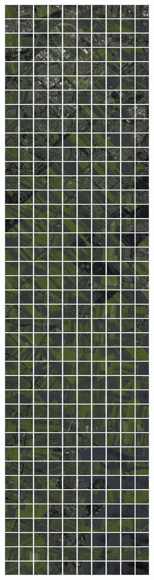 <html>
<div>
<img src="https://github.com/HakkaTjakka/NL_TILE_MAP/blob/main/18/620/-1056/r.6200.-10560.png" height="44" width="44">
<img src="https://github.com/HakkaTjakka/NL_TILE_MAP/blob/main/18/620/-1056/r.6201.-10560.png" height="44" width="44">
<img src="https://github.com/HakkaTjakka/NL_TILE_MAP/blob/main/18/620/-1056/r.6202.-10560.png" height="44" width="44">
<img src="https://github.com/HakkaTjakka/NL_TILE_MAP/blob/main/18/620/-1056/r.6203.-10560.png" height="44" width="44">
<img src="https://github.com/HakkaTjakka/NL_TILE_MAP/blob/main/18/620/-1056/r.6204.-10560.png" height="44" width="44">
<img src="https://github.com/HakkaTjakka/NL_TILE_MAP/blob/main/18/620/-1056/r.6205.-10560.png" height="44" width="44">
<img src="https://github.com/HakkaTjakka/NL_TILE_MAP/blob/main/18/620/-1056/r.6206.-10560.png" height="44" width="44">
<img src="https://github.com/HakkaTjakka/NL_TILE_MAP/blob/main/18/620/-1056/r.6207.-10560.png" height="44" width="44">
<img src="https://github.com/HakkaTjakka/NL_TILE_MAP/blob/main/18/620/-1056/r.6208.-10560.png" height="44" width="44">
<img src="https://github.com/HakkaTjakka/NL_TILE_MAP/blob/main/18/620/-1056/r.6209.-10560.png" height="44" width="44">
<img src="https://github.com/HakkaTjakka/NL_TILE_MAP/blob/main/18/621/-1056/r.6210.-10560.png" height="44" width="44">
<img src="https://github.com/HakkaTjakka/NL_TILE_MAP/blob/main/18/621/-1056/r.6211.-10560.png" height="44" width="44">
<img src="https://github.com/HakkaTjakka/NL_TILE_MAP/blob/main/18/621/-1056/r.6212.-10560.png" height="44" width="44">
<img src="https://github.com/HakkaTjakka/NL_TILE_MAP/blob/main/18/621/-1056/r.6213.-10560.png" height="44" width="44">
<img src="https://github.com/HakkaTjakka/NL_TILE_MAP/blob/main/18/621/-1056/r.6214.-10560.png" height="44" width="44">
<img src="https://github.com/HakkaTjakka/NL_TILE_MAP/blob/main/18/621/-1056/r.6215.-10560.png" height="44" width="44">
<img src="https://github.com/HakkaTjakka/NL_TILE_MAP/blob/main/18/621/-1056/r.6216.-10560.png" height="44" width="44">
<img src="https://github.com/HakkaTjakka/NL_TILE_MAP/blob/main/18/621/-1056/r.6217.-10560.png" height="44" width="44">
<img src="https://github.com/HakkaTjakka/NL_TILE_MAP/blob/main/18/621/-1056/r.6218.-10560.png" height="44" width="44">
<img src="https://github.com/HakkaTjakka/NL_TILE_MAP/blob/main/18/621/-1056/r.6219.-10560.png" height="44" width="44">
<br>
<img src="https://github.com/HakkaTjakka/NL_TILE_MAP/blob/main/18/620/-1056/r.6200.-10559.png" height="44" width="44">
<img src="https://github.com/HakkaTjakka/NL_TILE_MAP/blob/main/18/620/-1056/r.6201.-10559.png" height="44" width="44">
<img src="https://github.com/HakkaTjakka/NL_TILE_MAP/blob/main/18/620/-1056/r.6202.-10559.png" height="44" width="44">
<img src="https://github.com/HakkaTjakka/NL_TILE_MAP/blob/main/18/620/-1056/r.6203.-10559.png" height="44" width="44">
<img src="https://github.com/HakkaTjakka/NL_TILE_MAP/blob/main/18/620/-1056/r.6204.-10559.png" height="44" width="44">
<img src="https://github.com/HakkaTjakka/NL_TILE_MAP/blob/main/18/620/-1056/r.6205.-10559.png" height="44" width="44">
<img src="https://github.com/HakkaTjakka/NL_TILE_MAP/blob/main/18/620/-1056/r.6206.-10559.png" height="44" width="44">
<img src="https://github.com/HakkaTjakka/NL_TILE_MAP/blob/main/18/620/-1056/r.6207.-10559.png" height="44" width="44">
<img src="https://github.com/HakkaTjakka/NL_TILE_MAP/blob/main/18/620/-1056/r.6208.-10559.png" height="44" width="44">
<img src="https://github.com/HakkaTjakka/NL_TILE_MAP/blob/main/18/620/-1056/r.6209.-10559.png" height="44" width="44">
<img src="https://github.com/HakkaTjakka/NL_TILE_MAP/blob/main/18/621/-1056/r.6210.-10559.png" height="44" width="44">
<img src="https://github.com/HakkaTjakka/NL_TILE_MAP/blob/main/18/621/-1056/r.6211.-10559.png" height="44" width="44">
<img src="https://github.com/HakkaTjakka/NL_TILE_MAP/blob/main/18/621/-1056/r.6212.-10559.png" height="44" width="44">
<img src="https://github.com/HakkaTjakka/NL_TILE_MAP/blob/main/18/621/-1056/r.6213.-10559.png" height="44" width="44">
<img src="https://github.com/HakkaTjakka/NL_TILE_MAP/blob/main/18/621/-1056/r.6214.-10559.png" height="44" width="44">
<img src="https://github.com/HakkaTjakka/NL_TILE_MAP/blob/main/18/621/-1056/r.6215.-10559.png" height="44" width="44">
<img src="https://github.com/HakkaTjakka/NL_TILE_MAP/blob/main/18/621/-1056/r.6216.-10559.png" height="44" width="44">
<img src="https://github.com/HakkaTjakka/NL_TILE_MAP/blob/main/18/621/-1056/r.6217.-10559.png" height="44" width="44">
<img src="https://github.com/HakkaTjakka/NL_TILE_MAP/blob/main/18/621/-1056/r.6218.-10559.png" height="44" width="44">
<img src="https://github.com/HakkaTjakka/NL_TILE_MAP/blob/main/18/621/-1056/r.6219.-10559.png" height="44" width="44">
<br>
<img src="https://github.com/HakkaTjakka/NL_TILE_MAP/blob/main/18/620/-1056/r.6200.-10558.png" height="44" width="44">
<img src="https://github.com/HakkaTjakka/NL_TILE_MAP/blob/main/18/620/-1056/r.6201.-10558.png" height="44" width="44">
<img src="https://github.com/HakkaTjakka/NL_TILE_MAP/blob/main/18/620/-1056/r.6202.-10558.png" height="44" width="44">
<img src="https://github.com/HakkaTjakka/NL_TILE_MAP/blob/main/18/620/-1056/r.6203.-10558.png" height="44" width="44">
<img src="https://github.com/HakkaTjakka/NL_TILE_MAP/blob/main/18/620/-1056/r.6204.-10558.png" height="44" width="44">
<img src="https://github.com/HakkaTjakka/NL_TILE_MAP/blob/main/18/620/-1056/r.6205.-10558.png" height="44" width="44">
<img src="https://github.com/HakkaTjakka/NL_TILE_MAP/blob/main/18/620/-1056/r.6206.-10558.png" height="44" width="44">
<img src="https://github.com/HakkaTjakka/NL_TILE_MAP/blob/main/18/620/-1056/r.6207.-10558.png" height="44" width="44">
<img src="https://github.com/HakkaTjakka/NL_TILE_MAP/blob/main/18/620/-1056/r.6208.-10558.png" height="44" width="44">
<img src="https://github.com/HakkaTjakka/NL_TILE_MAP/blob/main/18/620/-1056/r.6209.-10558.png" height="44" width="44">
<img src="https://github.com/HakkaTjakka/NL_TILE_MAP/blob/main/18/621/-1056/r.6210.-10558.png" height="44" width="44">
<img src="https://github.com/HakkaTjakka/NL_TILE_MAP/blob/main/18/621/-1056/r.6211.-10558.png" height="44" width="44">
<img src="https://github.com/HakkaTjakka/NL_TILE_MAP/blob/main/18/621/-1056/r.6212.-10558.png" height="44" width="44">
<img src="https://github.com/HakkaTjakka/NL_TILE_MAP/blob/main/18/621/-1056/r.6213.-10558.png" height="44" width="44">
<img src="https://github.com/HakkaTjakka/NL_TILE_MAP/blob/main/18/621/-1056/r.6214.-10558.png" height="44" width="44">
<img src="https://github.com/HakkaTjakka/NL_TILE_MAP/blob/main/18/621/-1056/r.6215.-10558.png" height="44" width="44">
<img src="https://github.com/HakkaTjakka/NL_TILE_MAP/blob/main/18/621/-1056/r.6216.-10558.png" height="44" width="44">
<img src="https://github.com/HakkaTjakka/NL_TILE_MAP/blob/main/18/621/-1056/r.6217.-10558.png" height="44" width="44">
<img src="https://github.com/HakkaTjakka/NL_TILE_MAP/blob/main/18/621/-1056/r.6218.-10558.png" height="44" width="44">
<img src="https://github.com/HakkaTjakka/NL_TILE_MAP/blob/main/18/621/-1056/r.6219.-10558.png" height="44" width="44">
<br>
<img src="https://github.com/HakkaTjakka/NL_TILE_MAP/blob/main/18/620/-1056/r.6200.-10557.png" height="44" width="44">
<img src="https://github.com/HakkaTjakka/NL_TILE_MAP/blob/main/18/620/-1056/r.6201.-10557.png" height="44" width="44">
<img src="https://github.com/HakkaTjakka/NL_TILE_MAP/blob/main/18/620/-1056/r.6202.-10557.png" height="44" width="44">
<img src="https://github.com/HakkaTjakka/NL_TILE_MAP/blob/main/18/620/-1056/r.6203.-10557.png" height="44" width="44">
<img src="https://github.com/HakkaTjakka/NL_TILE_MAP/blob/main/18/620/-1056/r.6204.-10557.png" height="44" width="44">
<img src="https://github.com/HakkaTjakka/NL_TILE_MAP/blob/main/18/620/-1056/r.6205.-10557.png" height="44" width="44">
<img src="https://github.com/HakkaTjakka/NL_TILE_MAP/blob/main/18/620/-1056/r.6206.-10557.png" height="44" width="44">
<img src="https://github.com/HakkaTjakka/NL_TILE_MAP/blob/main/18/620/-1056/r.6207.-10557.png" height="44" width="44">
<img src="https://github.com/HakkaTjakka/NL_TILE_MAP/blob/main/18/620/-1056/r.6208.-10557.png" height="44" width="44">
<img src="https://github.com/HakkaTjakka/NL_TILE_MAP/blob/main/18/620/-1056/r.6209.-10557.png" height="44" width="44">
<img src="https://github.com/HakkaTjakka/NL_TILE_MAP/blob/main/18/621/-1056/r.6210.-10557.png" height="44" width="44">
<img src="https://github.com/HakkaTjakka/NL_TILE_MAP/blob/main/18/621/-1056/r.6211.-10557.png" height="44" width="44">
<img src="https://github.com/HakkaTjakka/NL_TILE_MAP/blob/main/18/621/-1056/r.6212.-10557.png" height="44" width="44">
<img src="https://github.com/HakkaTjakka/NL_TILE_MAP/blob/main/18/621/-1056/r.6213.-10557.png" height="44" width="44">
<img src="https://github.com/HakkaTjakka/NL_TILE_MAP/blob/main/18/621/-1056/r.6214.-10557.png" height="44" width="44">
<img src="https://github.com/HakkaTjakka/NL_TILE_MAP/blob/main/18/621/-1056/r.6215.-10557.png" height="44" width="44">
<img src="https://github.com/HakkaTjakka/NL_TILE_MAP/blob/main/18/621/-1056/r.6216.-10557.png" height="44" width="44">
<img src="https://github.com/HakkaTjakka/NL_TILE_MAP/blob/main/18/621/-1056/r.6217.-10557.png" height="44" width="44">
<img src="https://github.com/HakkaTjakka/NL_TILE_MAP/blob/main/18/621/-1056/r.6218.-10557.png" height="44" width="44">
<img src="https://github.com/HakkaTjakka/NL_TILE_MAP/blob/main/18/621/-1056/r.6219.-10557.png" height="44" width="44">
<br>
<img src="https://github.com/HakkaTjakka/NL_TILE_MAP/blob/main/18/620/-1056/r.6200.-10556.png" height="44" width="44">
<img src="https://github.com/HakkaTjakka/NL_TILE_MAP/blob/main/18/620/-1056/r.6201.-10556.png" height="44" width="44">
<img src="https://github.com/HakkaTjakka/NL_TILE_MAP/blob/main/18/620/-1056/r.6202.-10556.png" height="44" width="44">
<img src="https://github.com/HakkaTjakka/NL_TILE_MAP/blob/main/18/620/-1056/r.6203.-10556.png" height="44" width="44">
<img src="https://github.com/HakkaTjakka/NL_TILE_MAP/blob/main/18/620/-1056/r.6204.-10556.png" height="44" width="44">
<img src="https://github.com/HakkaTjakka/NL_TILE_MAP/blob/main/18/620/-1056/r.6205.-10556.png" height="44" width="44">
<img src="https://github.com/HakkaTjakka/NL_TILE_MAP/blob/main/18/620/-1056/r.6206.-10556.png" height="44" width="44">
<img src="https://github.com/HakkaTjakka/NL_TILE_MAP/blob/main/18/620/-1056/r.6207.-10556.png" height="44" width="44">
<img src="https://github.com/HakkaTjakka/NL_TILE_MAP/blob/main/18/620/-1056/r.6208.-10556.png" height="44" width="44">
<img src="https://github.com/HakkaTjakka/NL_TILE_MAP/blob/main/18/620/-1056/r.6209.-10556.png" height="44" width="44">
<img src="https://github.com/HakkaTjakka/NL_TILE_MAP/blob/main/18/621/-1056/r.6210.-10556.png" height="44" width="44">
<img src="https://github.com/HakkaTjakka/NL_TILE_MAP/blob/main/18/621/-1056/r.6211.-10556.png" height="44" width="44">
<img src="https://github.com/HakkaTjakka/NL_TILE_MAP/blob/main/18/621/-1056/r.6212.-10556.png" height="44" width="44">
<img src="https://github.com/HakkaTjakka/NL_TILE_MAP/blob/main/18/621/-1056/r.6213.-10556.png" height="44" width="44">
<img src="https://github.com/HakkaTjakka/NL_TILE_MAP/blob/main/18/621/-1056/r.6214.-10556.png" height="44" width="44">
<img src="https://github.com/HakkaTjakka/NL_TILE_MAP/blob/main/18/621/-1056/r.6215.-10556.png" height="44" width="44">
<img src="https://github.com/HakkaTjakka/NL_TILE_MAP/blob/main/18/621/-1056/r.6216.-10556.png" height="44" width="44">
<img src="https://github.com/HakkaTjakka/NL_TILE_MAP/blob/main/18/621/-1056/r.6217.-10556.png" height="44" width="44">
<img src="https://github.com/HakkaTjakka/NL_TILE_MAP/blob/main/18/621/-1056/r.6218.-10556.png" height="44" width="44">
<img src="https://github.com/HakkaTjakka/NL_TILE_MAP/blob/main/18/621/-1056/r.6219.-10556.png" height="44" width="44">
<br>
<img src="https://github.com/HakkaTjakka/NL_TILE_MAP/blob/main/18/620/-1056/r.6200.-10555.png" height="44" width="44">
<img src="https://github.com/HakkaTjakka/NL_TILE_MAP/blob/main/18/620/-1056/r.6201.-10555.png" height="44" width="44">
<img src="https://github.com/HakkaTjakka/NL_TILE_MAP/blob/main/18/620/-1056/r.6202.-10555.png" height="44" width="44">
<img src="https://github.com/HakkaTjakka/NL_TILE_MAP/blob/main/18/620/-1056/r.6203.-10555.png" height="44" width="44">
<img src="https://github.com/HakkaTjakka/NL_TILE_MAP/blob/main/18/620/-1056/r.6204.-10555.png" height="44" width="44">
<img src="https://github.com/HakkaTjakka/NL_TILE_MAP/blob/main/18/620/-1056/r.6205.-10555.png" height="44" width="44">
<img src="https://github.com/HakkaTjakka/NL_TILE_MAP/blob/main/18/620/-1056/r.6206.-10555.png" height="44" width="44">
<img src="https://github.com/HakkaTjakka/NL_TILE_MAP/blob/main/18/620/-1056/r.6207.-10555.png" height="44" width="44">
<img src="https://github.com/HakkaTjakka/NL_TILE_MAP/blob/main/18/620/-1056/r.6208.-10555.png" height="44" width="44">
<img src="https://github.com/HakkaTjakka/NL_TILE_MAP/blob/main/18/620/-1056/r.6209.-10555.png" height="44" width="44">
<img src="https://github.com/HakkaTjakka/NL_TILE_MAP/blob/main/18/621/-1056/r.6210.-10555.png" height="44" width="44">
<img src="https://github.com/HakkaTjakka/NL_TILE_MAP/blob/main/18/621/-1056/r.6211.-10555.png" height="44" width="44">
<img src="https://github.com/HakkaTjakka/NL_TILE_MAP/blob/main/18/621/-1056/r.6212.-10555.png" height="44" width="44">
<img src="https://github.com/HakkaTjakka/NL_TILE_MAP/blob/main/18/621/-1056/r.6213.-10555.png" height="44" width="44">
<img src="https://github.com/HakkaTjakka/NL_TILE_MAP/blob/main/18/621/-1056/r.6214.-10555.png" height="44" width="44">
<img src="https://github.com/HakkaTjakka/NL_TILE_MAP/blob/main/18/621/-1056/r.6215.-10555.png" height="44" width="44">
<img src="https://github.com/HakkaTjakka/NL_TILE_MAP/blob/main/18/621/-1056/r.6216.-10555.png" height="44" width="44">
<img src="https://github.com/HakkaTjakka/NL_TILE_MAP/blob/main/18/621/-1056/r.6217.-10555.png" height="44" width="44">
<img src="https://github.com/HakkaTjakka/NL_TILE_MAP/blob/main/18/621/-1056/r.6218.-10555.png" height="44" width="44">
<img src="https://github.com/HakkaTjakka/NL_TILE_MAP/blob/main/18/621/-1056/r.6219.-10555.png" height="44" width="44">
<br>
<img src="https://github.com/HakkaTjakka/NL_TILE_MAP/blob/main/18/620/-1056/r.6200.-10554.png" height="44" width="44">
<img src="https://github.com/HakkaTjakka/NL_TILE_MAP/blob/main/18/620/-1056/r.6201.-10554.png" height="44" width="44">
<img src="https://github.com/HakkaTjakka/NL_TILE_MAP/blob/main/18/620/-1056/r.6202.-10554.png" height="44" width="44">
<img src="https://github.com/HakkaTjakka/NL_TILE_MAP/blob/main/18/620/-1056/r.6203.-10554.png" height="44" width="44">
<img src="https://github.com/HakkaTjakka/NL_TILE_MAP/blob/main/18/620/-1056/r.6204.-10554.png" height="44" width="44">
<img src="https://github.com/HakkaTjakka/NL_TILE_MAP/blob/main/18/620/-1056/r.6205.-10554.png" height="44" width="44">
<img src="https://github.com/HakkaTjakka/NL_TILE_MAP/blob/main/18/620/-1056/r.6206.-10554.png" height="44" width="44">
<img src="https://github.com/HakkaTjakka/NL_TILE_MAP/blob/main/18/620/-1056/r.6207.-10554.png" height="44" width="44">
<img src="https://github.com/HakkaTjakka/NL_TILE_MAP/blob/main/18/620/-1056/r.6208.-10554.png" height="44" width="44">
<img src="https://github.com/HakkaTjakka/NL_TILE_MAP/blob/main/18/620/-1056/r.6209.-10554.png" height="44" width="44">
<img src="https://github.com/HakkaTjakka/NL_TILE_MAP/blob/main/18/621/-1056/r.6210.-10554.png" height="44" width="44">
<img src="https://github.com/HakkaTjakka/NL_TILE_MAP/blob/main/18/621/-1056/r.6211.-10554.png" height="44" width="44">
<img src="https://github.com/HakkaTjakka/NL_TILE_MAP/blob/main/18/621/-1056/r.6212.-10554.png" height="44" width="44">
<img src="https://github.com/HakkaTjakka/NL_TILE_MAP/blob/main/18/621/-1056/r.6213.-10554.png" height="44" width="44">
<img src="https://github.com/HakkaTjakka/NL_TILE_MAP/blob/main/18/621/-1056/r.6214.-10554.png" height="44" width="44">
<img src="https://github.com/HakkaTjakka/NL_TILE_MAP/blob/main/18/621/-1056/r.6215.-10554.png" height="44" width="44">
<img src="https://github.com/HakkaTjakka/NL_TILE_MAP/blob/main/18/621/-1056/r.6216.-10554.png" height="44" width="44">
<img src="https://github.com/HakkaTjakka/NL_TILE_MAP/blob/main/18/621/-1056/r.6217.-10554.png" height="44" width="44">
<img src="https://github.com/HakkaTjakka/NL_TILE_MAP/blob/main/18/621/-1056/r.6218.-10554.png" height="44" width="44">
<img src="https://github.com/HakkaTjakka/NL_TILE_MAP/blob/main/18/621/-1056/r.6219.-10554.png" height="44" width="44">
<br>
<img src="https://github.com/HakkaTjakka/NL_TILE_MAP/blob/main/18/620/-1056/r.6200.-10553.png" height="44" width="44">
<img src="https://github.com/HakkaTjakka/NL_TILE_MAP/blob/main/18/620/-1056/r.6201.-10553.png" height="44" width="44">
<img src="https://github.com/HakkaTjakka/NL_TILE_MAP/blob/main/18/620/-1056/r.6202.-10553.png" height="44" width="44">
<img src="https://github.com/HakkaTjakka/NL_TILE_MAP/blob/main/18/620/-1056/r.6203.-10553.png" height="44" width="44">
<img src="https://github.com/HakkaTjakka/NL_TILE_MAP/blob/main/18/620/-1056/r.6204.-10553.png" height="44" width="44">
<img src="https://github.com/HakkaTjakka/NL_TILE_MAP/blob/main/18/620/-1056/r.6205.-10553.png" height="44" width="44">
<img src="https://github.com/HakkaTjakka/NL_TILE_MAP/blob/main/18/620/-1056/r.6206.-10553.png" height="44" width="44">
<img src="https://github.com/HakkaTjakka/NL_TILE_MAP/blob/main/18/620/-1056/r.6207.-10553.png" height="44" width="44">
<img src="https://github.com/HakkaTjakka/NL_TILE_MAP/blob/main/18/620/-1056/r.6208.-10553.png" height="44" width="44">
<img src="https://github.com/HakkaTjakka/NL_TILE_MAP/blob/main/18/620/-1056/r.6209.-10553.png" height="44" width="44">
<img src="https://github.com/HakkaTjakka/NL_TILE_MAP/blob/main/18/621/-1056/r.6210.-10553.png" height="44" width="44">
<img src="https://github.com/HakkaTjakka/NL_TILE_MAP/blob/main/18/621/-1056/r.6211.-10553.png" height="44" width="44">
<img src="https://github.com/HakkaTjakka/NL_TILE_MAP/blob/main/18/621/-1056/r.6212.-10553.png" height="44" width="44">
<img src="https://github.com/HakkaTjakka/NL_TILE_MAP/blob/main/18/621/-1056/r.6213.-10553.png" height="44" width="44">
<img src="https://github.com/HakkaTjakka/NL_TILE_MAP/blob/main/18/621/-1056/r.6214.-10553.png" height="44" width="44">
<img src="https://github.com/HakkaTjakka/NL_TILE_MAP/blob/main/18/621/-1056/r.6215.-10553.png" height="44" width="44">
<img src="https://github.com/HakkaTjakka/NL_TILE_MAP/blob/main/18/621/-1056/r.6216.-10553.png" height="44" width="44">
<img src="https://github.com/HakkaTjakka/NL_TILE_MAP/blob/main/18/621/-1056/r.6217.-10553.png" height="44" width="44">
<img src="https://github.com/HakkaTjakka/NL_TILE_MAP/blob/main/18/621/-1056/r.6218.-10553.png" height="44" width="44">
<img src="https://github.com/HakkaTjakka/NL_TILE_MAP/blob/main/18/621/-1056/r.6219.-10553.png" height="44" width="44">
<br>
<img src="https://github.com/HakkaTjakka/NL_TILE_MAP/blob/main/18/620/-1056/r.6200.-10552.png" height="44" width="44">
<img src="https://github.com/HakkaTjakka/NL_TILE_MAP/blob/main/18/620/-1056/r.6201.-10552.png" height="44" width="44">
<img src="https://github.com/HakkaTjakka/NL_TILE_MAP/blob/main/18/620/-1056/r.6202.-10552.png" height="44" width="44">
<img src="https://github.com/HakkaTjakka/NL_TILE_MAP/blob/main/18/620/-1056/r.6203.-10552.png" height="44" width="44">
<img src="https://github.com/HakkaTjakka/NL_TILE_MAP/blob/main/18/620/-1056/r.6204.-10552.png" height="44" width="44">
<img src="https://github.com/HakkaTjakka/NL_TILE_MAP/blob/main/18/620/-1056/r.6205.-10552.png" height="44" width="44">
<img src="https://github.com/HakkaTjakka/NL_TILE_MAP/blob/main/18/620/-1056/r.6206.-10552.png" height="44" width="44">
<img src="https://github.com/HakkaTjakka/NL_TILE_MAP/blob/main/18/620/-1056/r.6207.-10552.png" height="44" width="44">
<img src="https://github.com/HakkaTjakka/NL_TILE_MAP/blob/main/18/620/-1056/r.6208.-10552.png" height="44" width="44">
<img src="https://github.com/HakkaTjakka/NL_TILE_MAP/blob/main/18/620/-1056/r.6209.-10552.png" height="44" width="44">
<img src="https://github.com/HakkaTjakka/NL_TILE_MAP/blob/main/18/621/-1056/r.6210.-10552.png" height="44" width="44">
<img src="https://github.com/HakkaTjakka/NL_TILE_MAP/blob/main/18/621/-1056/r.6211.-10552.png" height="44" width="44">
<img src="https://github.com/HakkaTjakka/NL_TILE_MAP/blob/main/18/621/-1056/r.6212.-10552.png" height="44" width="44">
<img src="https://github.com/HakkaTjakka/NL_TILE_MAP/blob/main/18/621/-1056/r.6213.-10552.png" height="44" width="44">
<img src="https://github.com/HakkaTjakka/NL_TILE_MAP/blob/main/18/621/-1056/r.6214.-10552.png" height="44" width="44">
<img src="https://github.com/HakkaTjakka/NL_TILE_MAP/blob/main/18/621/-1056/r.6215.-10552.png" height="44" width="44">
<img src="https://github.com/HakkaTjakka/NL_TILE_MAP/blob/main/18/621/-1056/r.6216.-10552.png" height="44" width="44">
<img src="https://github.com/HakkaTjakka/NL_TILE_MAP/blob/main/18/621/-1056/r.6217.-10552.png" height="44" width="44">
<img src="https://github.com/HakkaTjakka/NL_TILE_MAP/blob/main/18/621/-1056/r.6218.-10552.png" height="44" width="44">
<img src="https://github.com/HakkaTjakka/NL_TILE_MAP/blob/main/18/621/-1056/r.6219.-10552.png" height="44" width="44">
<br>
<img src="https://github.com/HakkaTjakka/NL_TILE_MAP/blob/main/18/620/-1056/r.6200.-10551.png" height="44" width="44">
<img src="https://github.com/HakkaTjakka/NL_TILE_MAP/blob/main/18/620/-1056/r.6201.-10551.png" height="44" width="44">
<img src="https://github.com/HakkaTjakka/NL_TILE_MAP/blob/main/18/620/-1056/r.6202.-10551.png" height="44" width="44">
<img src="https://github.com/HakkaTjakka/NL_TILE_MAP/blob/main/18/620/-1056/r.6203.-10551.png" height="44" width="44">
<img src="https://github.com/HakkaTjakka/NL_TILE_MAP/blob/main/18/620/-1056/r.6204.-10551.png" height="44" width="44">
<img src="https://github.com/HakkaTjakka/NL_TILE_MAP/blob/main/18/620/-1056/r.6205.-10551.png" height="44" width="44">
<img src="https://github.com/HakkaTjakka/NL_TILE_MAP/blob/main/18/620/-1056/r.6206.-10551.png" height="44" width="44">
<img src="https://github.com/HakkaTjakka/NL_TILE_MAP/blob/main/18/620/-1056/r.6207.-10551.png" height="44" width="44">
<img src="https://github.com/HakkaTjakka/NL_TILE_MAP/blob/main/18/620/-1056/r.6208.-10551.png" height="44" width="44">
<img src="https://github.com/HakkaTjakka/NL_TILE_MAP/blob/main/18/620/-1056/r.6209.-10551.png" height="44" width="44">
<img src="https://github.com/HakkaTjakka/NL_TILE_MAP/blob/main/18/621/-1056/r.6210.-10551.png" height="44" width="44">
<img src="https://github.com/HakkaTjakka/NL_TILE_MAP/blob/main/18/621/-1056/r.6211.-10551.png" height="44" width="44">
<img src="https://github.com/HakkaTjakka/NL_TILE_MAP/blob/main/18/621/-1056/r.6212.-10551.png" height="44" width="44">
<img src="https://github.com/HakkaTjakka/NL_TILE_MAP/blob/main/18/621/-1056/r.6213.-10551.png" height="44" width="44">
<img src="https://github.com/HakkaTjakka/NL_TILE_MAP/blob/main/18/621/-1056/r.6214.-10551.png" height="44" width="44">
<img src="https://github.com/HakkaTjakka/NL_TILE_MAP/blob/main/18/621/-1056/r.6215.-10551.png" height="44" width="44">
<img src="https://github.com/HakkaTjakka/NL_TILE_MAP/blob/main/18/621/-1056/r.6216.-10551.png" height="44" width="44">
<img src="https://github.com/HakkaTjakka/NL_TILE_MAP/blob/main/18/621/-1056/r.6217.-10551.png" height="44" width="44">
<img src="https://github.com/HakkaTjakka/NL_TILE_MAP/blob/main/18/621/-1056/r.6218.-10551.png" height="44" width="44">
<img src="https://github.com/HakkaTjakka/NL_TILE_MAP/blob/main/18/621/-1056/r.6219.-10551.png" height="44" width="44">
<br>
<img src="https://github.com/HakkaTjakka/NL_TILE_MAP/blob/main/18/620/-1055/r.6200.-10550.png" height="44" width="44">
<img src="https://github.com/HakkaTjakka/NL_TILE_MAP/blob/main/18/620/-1055/r.6201.-10550.png" height="44" width="44">
<img src="https://github.com/HakkaTjakka/NL_TILE_MAP/blob/main/18/620/-1055/r.6202.-10550.png" height="44" width="44">
<img src="https://github.com/HakkaTjakka/NL_TILE_MAP/blob/main/18/620/-1055/r.6203.-10550.png" height="44" width="44">
<img src="https://github.com/HakkaTjakka/NL_TILE_MAP/blob/main/18/620/-1055/r.6204.-10550.png" height="44" width="44">
<img src="https://github.com/HakkaTjakka/NL_TILE_MAP/blob/main/18/620/-1055/r.6205.-10550.png" height="44" width="44">
<img src="https://github.com/HakkaTjakka/NL_TILE_MAP/blob/main/18/620/-1055/r.6206.-10550.png" height="44" width="44">
<img src="https://github.com/HakkaTjakka/NL_TILE_MAP/blob/main/18/620/-1055/r.6207.-10550.png" height="44" width="44">
<img src="https://github.com/HakkaTjakka/NL_TILE_MAP/blob/main/18/620/-1055/r.6208.-10550.png" height="44" width="44">
<img src="https://github.com/HakkaTjakka/NL_TILE_MAP/blob/main/18/620/-1055/r.6209.-10550.png" height="44" width="44">
<img src="https://github.com/HakkaTjakka/NL_TILE_MAP/blob/main/18/621/-1055/r.6210.-10550.png" height="44" width="44">
<img src="https://github.com/HakkaTjakka/NL_TILE_MAP/blob/main/18/621/-1055/r.6211.-10550.png" height="44" width="44">
<img src="https://github.com/HakkaTjakka/NL_TILE_MAP/blob/main/18/621/-1055/r.6212.-10550.png" height="44" width="44">
<img src="https://github.com/HakkaTjakka/NL_TILE_MAP/blob/main/18/621/-1055/r.6213.-10550.png" height="44" width="44">
<img src="https://github.com/HakkaTjakka/NL_TILE_MAP/blob/main/18/621/-1055/r.6214.-10550.png" height="44" width="44">
<img src="https://github.com/HakkaTjakka/NL_TILE_MAP/blob/main/18/621/-1055/r.6215.-10550.png" height="44" width="44">
<img src="https://github.com/HakkaTjakka/NL_TILE_MAP/blob/main/18/621/-1055/r.6216.-10550.png" height="44" width="44">
<img src="https://github.com/HakkaTjakka/NL_TILE_MAP/blob/main/18/621/-1055/r.6217.-10550.png" height="44" width="44">
<img src="https://github.com/HakkaTjakka/NL_TILE_MAP/blob/main/18/621/-1055/r.6218.-10550.png" height="44" width="44">
<img src="https://github.com/HakkaTjakka/NL_TILE_MAP/blob/main/18/621/-1055/r.6219.-10550.png" height="44" width="44">
<br>
<img src="https://github.com/HakkaTjakka/NL_TILE_MAP/blob/main/18/620/-1055/r.6200.-10549.png" height="44" width="44">
<img src="https://github.com/HakkaTjakka/NL_TILE_MAP/blob/main/18/620/-1055/r.6201.-10549.png" height="44" width="44">
<img src="https://github.com/HakkaTjakka/NL_TILE_MAP/blob/main/18/620/-1055/r.6202.-10549.png" height="44" width="44">
<img src="https://github.com/HakkaTjakka/NL_TILE_MAP/blob/main/18/620/-1055/r.6203.-10549.png" height="44" width="44">
<img src="https://github.com/HakkaTjakka/NL_TILE_MAP/blob/main/18/620/-1055/r.6204.-10549.png" height="44" width="44">
<img src="https://github.com/HakkaTjakka/NL_TILE_MAP/blob/main/18/620/-1055/r.6205.-10549.png" height="44" width="44">
<img src="https://github.com/HakkaTjakka/NL_TILE_MAP/blob/main/18/620/-1055/r.6206.-10549.png" height="44" width="44">
<img src="https://github.com/HakkaTjakka/NL_TILE_MAP/blob/main/18/620/-1055/r.6207.-10549.png" height="44" width="44">
<img src="https://github.com/HakkaTjakka/NL_TILE_MAP/blob/main/18/620/-1055/r.6208.-10549.png" height="44" width="44">
<img src="https://github.com/HakkaTjakka/NL_TILE_MAP/blob/main/18/620/-1055/r.6209.-10549.png" height="44" width="44">
<img src="https://github.com/HakkaTjakka/NL_TILE_MAP/blob/main/18/621/-1055/r.6210.-10549.png" height="44" width="44">
<img src="https://github.com/HakkaTjakka/NL_TILE_MAP/blob/main/18/621/-1055/r.6211.-10549.png" height="44" width="44">
<img src="https://github.com/HakkaTjakka/NL_TILE_MAP/blob/main/18/621/-1055/r.6212.-10549.png" height="44" width="44">
<img src="https://github.com/HakkaTjakka/NL_TILE_MAP/blob/main/18/621/-1055/r.6213.-10549.png" height="44" width="44">
<img src="https://github.com/HakkaTjakka/NL_TILE_MAP/blob/main/18/621/-1055/r.6214.-10549.png" height="44" width="44">
<img src="https://github.com/HakkaTjakka/NL_TILE_MAP/blob/main/18/621/-1055/r.6215.-10549.png" height="44" width="44">
<img src="https://github.com/HakkaTjakka/NL_TILE_MAP/blob/main/18/621/-1055/r.6216.-10549.png" height="44" width="44">
<img src="https://github.com/HakkaTjakka/NL_TILE_MAP/blob/main/18/621/-1055/r.6217.-10549.png" height="44" width="44">
<img src="https://github.com/HakkaTjakka/NL_TILE_MAP/blob/main/18/621/-1055/r.6218.-10549.png" height="44" width="44">
<img src="https://github.com/HakkaTjakka/NL_TILE_MAP/blob/main/18/621/-1055/r.6219.-10549.png" height="44" width="44">
<br>
<img src="https://github.com/HakkaTjakka/NL_TILE_MAP/blob/main/18/620/-1055/r.6200.-10548.png" height="44" width="44">
<img src="https://github.com/HakkaTjakka/NL_TILE_MAP/blob/main/18/620/-1055/r.6201.-10548.png" height="44" width="44">
<img src="https://github.com/HakkaTjakka/NL_TILE_MAP/blob/main/18/620/-1055/r.6202.-10548.png" height="44" width="44">
<img src="https://github.com/HakkaTjakka/NL_TILE_MAP/blob/main/18/620/-1055/r.6203.-10548.png" height="44" width="44">
<img src="https://github.com/HakkaTjakka/NL_TILE_MAP/blob/main/18/620/-1055/r.6204.-10548.png" height="44" width="44">
<img src="https://github.com/HakkaTjakka/NL_TILE_MAP/blob/main/18/620/-1055/r.6205.-10548.png" height="44" width="44">
<img src="https://github.com/HakkaTjakka/NL_TILE_MAP/blob/main/18/620/-1055/r.6206.-10548.png" height="44" width="44">
<img src="https://github.com/HakkaTjakka/NL_TILE_MAP/blob/main/18/620/-1055/r.6207.-10548.png" height="44" width="44">
<img src="https://github.com/HakkaTjakka/NL_TILE_MAP/blob/main/18/620/-1055/r.6208.-10548.png" height="44" width="44">
<img src="https://github.com/HakkaTjakka/NL_TILE_MAP/blob/main/18/620/-1055/r.6209.-10548.png" height="44" width="44">
<img src="https://github.com/HakkaTjakka/NL_TILE_MAP/blob/main/18/621/-1055/r.6210.-10548.png" height="44" width="44">
<img src="https://github.com/HakkaTjakka/NL_TILE_MAP/blob/main/18/621/-1055/r.6211.-10548.png" height="44" width="44">
<img src="https://github.com/HakkaTjakka/NL_TILE_MAP/blob/main/18/621/-1055/r.6212.-10548.png" height="44" width="44">
<img src="https://github.com/HakkaTjakka/NL_TILE_MAP/blob/main/18/621/-1055/r.6213.-10548.png" height="44" width="44">
<img src="https://github.com/HakkaTjakka/NL_TILE_MAP/blob/main/18/621/-1055/r.6214.-10548.png" height="44" width="44">
<img src="https://github.com/HakkaTjakka/NL_TILE_MAP/blob/main/18/621/-1055/r.6215.-10548.png" height="44" width="44">
<img src="https://github.com/HakkaTjakka/NL_TILE_MAP/blob/main/18/621/-1055/r.6216.-10548.png" height="44" width="44">
<img src="https://github.com/HakkaTjakka/NL_TILE_MAP/blob/main/18/621/-1055/r.6217.-10548.png" height="44" width="44">
<img src="https://github.com/HakkaTjakka/NL_TILE_MAP/blob/main/18/621/-1055/r.6218.-10548.png" height="44" width="44">
<img src="https://github.com/HakkaTjakka/NL_TILE_MAP/blob/main/18/621/-1055/r.6219.-10548.png" height="44" width="44">
<br>
<img src="https://github.com/HakkaTjakka/NL_TILE_MAP/blob/main/18/620/-1055/r.6200.-10547.png" height="44" width="44">
<img src="https://github.com/HakkaTjakka/NL_TILE_MAP/blob/main/18/620/-1055/r.6201.-10547.png" height="44" width="44">
<img src="https://github.com/HakkaTjakka/NL_TILE_MAP/blob/main/18/620/-1055/r.6202.-10547.png" height="44" width="44">
<img src="https://github.com/HakkaTjakka/NL_TILE_MAP/blob/main/18/620/-1055/r.6203.-10547.png" height="44" width="44">
<img src="https://github.com/HakkaTjakka/NL_TILE_MAP/blob/main/18/620/-1055/r.6204.-10547.png" height="44" width="44">
<img src="https://github.com/HakkaTjakka/NL_TILE_MAP/blob/main/18/620/-1055/r.6205.-10547.png" height="44" width="44">
<img src="https://github.com/HakkaTjakka/NL_TILE_MAP/blob/main/18/620/-1055/r.6206.-10547.png" height="44" width="44">
<img src="https://github.com/HakkaTjakka/NL_TILE_MAP/blob/main/18/620/-1055/r.6207.-10547.png" height="44" width="44">
<img src="https://github.com/HakkaTjakka/NL_TILE_MAP/blob/main/18/620/-1055/r.6208.-10547.png" height="44" width="44">
<img src="https://github.com/HakkaTjakka/NL_TILE_MAP/blob/main/18/620/-1055/r.6209.-10547.png" height="44" width="44">
<img src="https://github.com/HakkaTjakka/NL_TILE_MAP/blob/main/18/621/-1055/r.6210.-10547.png" height="44" width="44">
<img src="https://github.com/HakkaTjakka/NL_TILE_MAP/blob/main/18/621/-1055/r.6211.-10547.png" height="44" width="44">
<img src="https://github.com/HakkaTjakka/NL_TILE_MAP/blob/main/18/621/-1055/r.6212.-10547.png" height="44" width="44">
<img src="https://github.com/HakkaTjakka/NL_TILE_MAP/blob/main/18/621/-1055/r.6213.-10547.png" height="44" width="44">
<img src="https://github.com/HakkaTjakka/NL_TILE_MAP/blob/main/18/621/-1055/r.6214.-10547.png" height="44" width="44">
<img src="https://github.com/HakkaTjakka/NL_TILE_MAP/blob/main/18/621/-1055/r.6215.-10547.png" height="44" width="44">
<img src="https://github.com/HakkaTjakka/NL_TILE_MAP/blob/main/18/621/-1055/r.6216.-10547.png" height="44" width="44">
<img src="https://github.com/HakkaTjakka/NL_TILE_MAP/blob/main/18/621/-1055/r.6217.-10547.png" height="44" width="44">
<img src="https://github.com/HakkaTjakka/NL_TILE_MAP/blob/main/18/621/-1055/r.6218.-10547.png" height="44" width="44">
<img src="https://github.com/HakkaTjakka/NL_TILE_MAP/blob/main/18/621/-1055/r.6219.-10547.png" height="44" width="44">
<br>
<img src="https://github.com/HakkaTjakka/NL_TILE_MAP/blob/main/18/620/-1055/r.6200.-10546.png" height="44" width="44">
<img src="https://github.com/HakkaTjakka/NL_TILE_MAP/blob/main/18/620/-1055/r.6201.-10546.png" height="44" width="44">
<img src="https://github.com/HakkaTjakka/NL_TILE_MAP/blob/main/18/620/-1055/r.6202.-10546.png" height="44" width="44">
<img src="https://github.com/HakkaTjakka/NL_TILE_MAP/blob/main/18/620/-1055/r.6203.-10546.png" height="44" width="44">
<img src="https://github.com/HakkaTjakka/NL_TILE_MAP/blob/main/18/620/-1055/r.6204.-10546.png" height="44" width="44">
<img src="https://github.com/HakkaTjakka/NL_TILE_MAP/blob/main/18/620/-1055/r.6205.-10546.png" height="44" width="44">
<img src="https://github.com/HakkaTjakka/NL_TILE_MAP/blob/main/18/620/-1055/r.6206.-10546.png" height="44" width="44">
<img src="https://github.com/HakkaTjakka/NL_TILE_MAP/blob/main/18/620/-1055/r.6207.-10546.png" height="44" width="44">
<img src="https://github.com/HakkaTjakka/NL_TILE_MAP/blob/main/18/620/-1055/r.6208.-10546.png" height="44" width="44">
<img src="https://github.com/HakkaTjakka/NL_TILE_MAP/blob/main/18/620/-1055/r.6209.-10546.png" height="44" width="44">
<img src="https://github.com/HakkaTjakka/NL_TILE_MAP/blob/main/18/621/-1055/r.6210.-10546.png" height="44" width="44">
<img src="https://github.com/HakkaTjakka/NL_TILE_MAP/blob/main/18/621/-1055/r.6211.-10546.png" height="44" width="44">
<img src="https://github.com/HakkaTjakka/NL_TILE_MAP/blob/main/18/621/-1055/r.6212.-10546.png" height="44" width="44">
<img src="https://github.com/HakkaTjakka/NL_TILE_MAP/blob/main/18/621/-1055/r.6213.-10546.png" height="44" width="44">
<img src="https://github.com/HakkaTjakka/NL_TILE_MAP/blob/main/18/621/-1055/r.6214.-10546.png" height="44" width="44">
<img src="https://github.com/HakkaTjakka/NL_TILE_MAP/blob/main/18/621/-1055/r.6215.-10546.png" height="44" width="44">
<img src="https://github.com/HakkaTjakka/NL_TILE_MAP/blob/main/18/621/-1055/r.6216.-10546.png" height="44" width="44">
<img src="https://github.com/HakkaTjakka/NL_TILE_MAP/blob/main/18/621/-1055/r.6217.-10546.png" height="44" width="44">
<img src="https://github.com/HakkaTjakka/NL_TILE_MAP/blob/main/18/621/-1055/r.6218.-10546.png" height="44" width="44">
<img src="https://github.com/HakkaTjakka/NL_TILE_MAP/blob/main/18/621/-1055/r.6219.-10546.png" height="44" width="44">
<br>
<img src="https://github.com/HakkaTjakka/NL_TILE_MAP/blob/main/18/620/-1055/r.6200.-10545.png" height="44" width="44">
<img src="https://github.com/HakkaTjakka/NL_TILE_MAP/blob/main/18/620/-1055/r.6201.-10545.png" height="44" width="44">
<img src="https://github.com/HakkaTjakka/NL_TILE_MAP/blob/main/18/620/-1055/r.6202.-10545.png" height="44" width="44">
<img src="https://github.com/HakkaTjakka/NL_TILE_MAP/blob/main/18/620/-1055/r.6203.-10545.png" height="44" width="44">
<img src="https://github.com/HakkaTjakka/NL_TILE_MAP/blob/main/18/620/-1055/r.6204.-10545.png" height="44" width="44">
<img src="https://github.com/HakkaTjakka/NL_TILE_MAP/blob/main/18/620/-1055/r.6205.-10545.png" height="44" width="44">
<img src="https://github.com/HakkaTjakka/NL_TILE_MAP/blob/main/18/620/-1055/r.6206.-10545.png" height="44" width="44">
<img src="https://github.com/HakkaTjakka/NL_TILE_MAP/blob/main/18/620/-1055/r.6207.-10545.png" height="44" width="44">
<img src="https://github.com/HakkaTjakka/NL_TILE_MAP/blob/main/18/620/-1055/r.6208.-10545.png" height="44" width="44">
<img src="https://github.com/HakkaTjakka/NL_TILE_MAP/blob/main/18/620/-1055/r.6209.-10545.png" height="44" width="44">
<img src="https://github.com/HakkaTjakka/NL_TILE_MAP/blob/main/18/621/-1055/r.6210.-10545.png" height="44" width="44">
<img src="https://github.com/HakkaTjakka/NL_TILE_MAP/blob/main/18/621/-1055/r.6211.-10545.png" height="44" width="44">
<img src="https://github.com/HakkaTjakka/NL_TILE_MAP/blob/main/18/621/-1055/r.6212.-10545.png" height="44" width="44">
<img src="https://github.com/HakkaTjakka/NL_TILE_MAP/blob/main/18/621/-1055/r.6213.-10545.png" height="44" width="44">
<img src="https://github.com/HakkaTjakka/NL_TILE_MAP/blob/main/18/621/-1055/r.6214.-10545.png" height="44" width="44">
<img src="https://github.com/HakkaTjakka/NL_TILE_MAP/blob/main/18/621/-1055/r.6215.-10545.png" height="44" width="44">
<img src="https://github.com/HakkaTjakka/NL_TILE_MAP/blob/main/18/621/-1055/r.6216.-10545.png" height="44" width="44">
<img src="https://github.com/HakkaTjakka/NL_TILE_MAP/blob/main/18/621/-1055/r.6217.-10545.png" height="44" width="44">
<img src="https://github.com/HakkaTjakka/NL_TILE_MAP/blob/main/18/621/-1055/r.6218.-10545.png" height="44" width="44">
<img src="https://github.com/HakkaTjakka/NL_TILE_MAP/blob/main/18/621/-1055/r.6219.-10545.png" height="44" width="44">
<br>
<img src="https://github.com/HakkaTjakka/NL_TILE_MAP/blob/main/18/620/-1055/r.6200.-10544.png" height="44" width="44">
<img src="https://github.com/HakkaTjakka/NL_TILE_MAP/blob/main/18/620/-1055/r.6201.-10544.png" height="44" width="44">
<img src="https://github.com/HakkaTjakka/NL_TILE_MAP/blob/main/18/620/-1055/r.6202.-10544.png" height="44" width="44">
<img src="https://github.com/HakkaTjakka/NL_TILE_MAP/blob/main/18/620/-1055/r.6203.-10544.png" height="44" width="44">
<img src="https://github.com/HakkaTjakka/NL_TILE_MAP/blob/main/18/620/-1055/r.6204.-10544.png" height="44" width="44">
<img src="https://github.com/HakkaTjakka/NL_TILE_MAP/blob/main/18/620/-1055/r.6205.-10544.png" height="44" width="44">
<img src="https://github.com/HakkaTjakka/NL_TILE_MAP/blob/main/18/620/-1055/r.6206.-10544.png" height="44" width="44">
<img src="https://github.com/HakkaTjakka/NL_TILE_MAP/blob/main/18/620/-1055/r.6207.-10544.png" height="44" width="44">
<img src="https://github.com/HakkaTjakka/NL_TILE_MAP/blob/main/18/620/-1055/r.6208.-10544.png" height="44" width="44">
<img src="https://github.com/HakkaTjakka/NL_TILE_MAP/blob/main/18/620/-1055/r.6209.-10544.png" height="44" width="44">
<img src="https://github.com/HakkaTjakka/NL_TILE_MAP/blob/main/18/621/-1055/r.6210.-10544.png" height="44" width="44">
<img src="https://github.com/HakkaTjakka/NL_TILE_MAP/blob/main/18/621/-1055/r.6211.-10544.png" height="44" width="44">
<img src="https://github.com/HakkaTjakka/NL_TILE_MAP/blob/main/18/621/-1055/r.6212.-10544.png" height="44" width="44">
<img src="https://github.com/HakkaTjakka/NL_TILE_MAP/blob/main/18/621/-1055/r.6213.-10544.png" height="44" width="44">
<img src="https://github.com/HakkaTjakka/NL_TILE_MAP/blob/main/18/621/-1055/r.6214.-10544.png" height="44" width="44">
<img src="https://github.com/HakkaTjakka/NL_TILE_MAP/blob/main/18/621/-1055/r.6215.-10544.png" height="44" width="44">
<img src="https://github.com/HakkaTjakka/NL_TILE_MAP/blob/main/18/621/-1055/r.6216.-10544.png" height="44" width="44">
<img src="https://github.com/HakkaTjakka/NL_TILE_MAP/blob/main/18/621/-1055/r.6217.-10544.png" height="44" width="44">
<img src="https://github.com/HakkaTjakka/NL_TILE_MAP/blob/main/18/621/-1055/r.6218.-10544.png" height="44" width="44">
<img src="https://github.com/HakkaTjakka/NL_TILE_MAP/blob/main/18/621/-1055/r.6219.-10544.png" height="44" width="44">
<br>
<img src="https://github.com/HakkaTjakka/NL_TILE_MAP/blob/main/18/620/-1055/r.6200.-10543.png" height="44" width="44">
<img src="https://github.com/HakkaTjakka/NL_TILE_MAP/blob/main/18/620/-1055/r.6201.-10543.png" height="44" width="44">
<img src="https://github.com/HakkaTjakka/NL_TILE_MAP/blob/main/18/620/-1055/r.6202.-10543.png" height="44" width="44">
<img src="https://github.com/HakkaTjakka/NL_TILE_MAP/blob/main/18/620/-1055/r.6203.-10543.png" height="44" width="44">
<img src="https://github.com/HakkaTjakka/NL_TILE_MAP/blob/main/18/620/-1055/r.6204.-10543.png" height="44" width="44">
<img src="https://github.com/HakkaTjakka/NL_TILE_MAP/blob/main/18/620/-1055/r.6205.-10543.png" height="44" width="44">
<img src="https://github.com/HakkaTjakka/NL_TILE_MAP/blob/main/18/620/-1055/r.6206.-10543.png" height="44" width="44">
<img src="https://github.com/HakkaTjakka/NL_TILE_MAP/blob/main/18/620/-1055/r.6207.-10543.png" height="44" width="44">
<img src="https://github.com/HakkaTjakka/NL_TILE_MAP/blob/main/18/620/-1055/r.6208.-10543.png" height="44" width="44">
<img src="https://github.com/HakkaTjakka/NL_TILE_MAP/blob/main/18/620/-1055/r.6209.-10543.png" height="44" width="44">
<img src="https://github.com/HakkaTjakka/NL_TILE_MAP/blob/main/18/621/-1055/r.6210.-10543.png" height="44" width="44">
<img src="https://github.com/HakkaTjakka/NL_TILE_MAP/blob/main/18/621/-1055/r.6211.-10543.png" height="44" width="44">
<img src="https://github.com/HakkaTjakka/NL_TILE_MAP/blob/main/18/621/-1055/r.6212.-10543.png" height="44" width="44">
<img src="https://github.com/HakkaTjakka/NL_TILE_MAP/blob/main/18/621/-1055/r.6213.-10543.png" height="44" width="44">
<img src="https://github.com/HakkaTjakka/NL_TILE_MAP/blob/main/18/621/-1055/r.6214.-10543.png" height="44" width="44">
<img src="https://github.com/HakkaTjakka/NL_TILE_MAP/blob/main/18/621/-1055/r.6215.-10543.png" height="44" width="44">
<img src="https://github.com/HakkaTjakka/NL_TILE_MAP/blob/main/18/621/-1055/r.6216.-10543.png" height="44" width="44">
<img src="https://github.com/HakkaTjakka/NL_TILE_MAP/blob/main/18/621/-1055/r.6217.-10543.png" height="44" width="44">
<img src="https://github.com/HakkaTjakka/NL_TILE_MAP/blob/main/18/621/-1055/r.6218.-10543.png" height="44" width="44">
<img src="https://github.com/HakkaTjakka/NL_TILE_MAP/blob/main/18/621/-1055/r.6219.-10543.png" height="44" width="44">
<br>
<img src="https://github.com/HakkaTjakka/NL_TILE_MAP/blob/main/18/620/-1055/r.6200.-10542.png" height="44" width="44">
<img src="https://github.com/HakkaTjakka/NL_TILE_MAP/blob/main/18/620/-1055/r.6201.-10542.png" height="44" width="44">
<img src="https://github.com/HakkaTjakka/NL_TILE_MAP/blob/main/18/620/-1055/r.6202.-10542.png" height="44" width="44">
<img src="https://github.com/HakkaTjakka/NL_TILE_MAP/blob/main/18/620/-1055/r.6203.-10542.png" height="44" width="44">
<img src="https://github.com/HakkaTjakka/NL_TILE_MAP/blob/main/18/620/-1055/r.6204.-10542.png" height="44" width="44">
<img src="https://github.com/HakkaTjakka/NL_TILE_MAP/blob/main/18/620/-1055/r.6205.-10542.png" height="44" width="44">
<img src="https://github.com/HakkaTjakka/NL_TILE_MAP/blob/main/18/620/-1055/r.6206.-10542.png" height="44" width="44">
<img src="https://github.com/HakkaTjakka/NL_TILE_MAP/blob/main/18/620/-1055/r.6207.-10542.png" height="44" width="44">
<img src="https://github.com/HakkaTjakka/NL_TILE_MAP/blob/main/18/620/-1055/r.6208.-10542.png" height="44" width="44">
<img src="https://github.com/HakkaTjakka/NL_TILE_MAP/blob/main/18/620/-1055/r.6209.-10542.png" height="44" width="44">
<img src="https://github.com/HakkaTjakka/NL_TILE_MAP/blob/main/18/621/-1055/r.6210.-10542.png" height="44" width="44">
<img src="https://github.com/HakkaTjakka/NL_TILE_MAP/blob/main/18/621/-1055/r.6211.-10542.png" height="44" width="44">
<img src="https://github.com/HakkaTjakka/NL_TILE_MAP/blob/main/18/621/-1055/r.6212.-10542.png" height="44" width="44">
<img src="https://github.com/HakkaTjakka/NL_TILE_MAP/blob/main/18/621/-1055/r.6213.-10542.png" height="44" width="44">
<img src="https://github.com/HakkaTjakka/NL_TILE_MAP/blob/main/18/621/-1055/r.6214.-10542.png" height="44" width="44">
<img src="https://github.com/HakkaTjakka/NL_TILE_MAP/blob/main/18/621/-1055/r.6215.-10542.png" height="44" width="44">
<img src="https://github.com/HakkaTjakka/NL_TILE_MAP/blob/main/18/621/-1055/r.6216.-10542.png" height="44" width="44">
<img src="https://github.com/HakkaTjakka/NL_TILE_MAP/blob/main/18/621/-1055/r.6217.-10542.png" height="44" width="44">
<img src="https://github.com/HakkaTjakka/NL_TILE_MAP/blob/main/18/621/-1055/r.6218.-10542.png" height="44" width="44">
<img src="https://github.com/HakkaTjakka/NL_TILE_MAP/blob/main/18/621/-1055/r.6219.-10542.png" height="44" width="44">
<br>
<img src="https://github.com/HakkaTjakka/NL_TILE_MAP/blob/main/18/620/-1055/r.6200.-10541.png" height="44" width="44">
<img src="https://github.com/HakkaTjakka/NL_TILE_MAP/blob/main/18/620/-1055/r.6201.-10541.png" height="44" width="44">
<img src="https://github.com/HakkaTjakka/NL_TILE_MAP/blob/main/18/620/-1055/r.6202.-10541.png" height="44" width="44">
<img src="https://github.com/HakkaTjakka/NL_TILE_MAP/blob/main/18/620/-1055/r.6203.-10541.png" height="44" width="44">
<img src="https://github.com/HakkaTjakka/NL_TILE_MAP/blob/main/18/620/-1055/r.6204.-10541.png" height="44" width="44">
<img src="https://github.com/HakkaTjakka/NL_TILE_MAP/blob/main/18/620/-1055/r.6205.-10541.png" height="44" width="44">
<img src="https://github.com/HakkaTjakka/NL_TILE_MAP/blob/main/18/620/-1055/r.6206.-10541.png" height="44" width="44">
<img src="https://github.com/HakkaTjakka/NL_TILE_MAP/blob/main/18/620/-1055/r.6207.-10541.png" height="44" width="44">
<img src="https://github.com/HakkaTjakka/NL_TILE_MAP/blob/main/18/620/-1055/r.6208.-10541.png" height="44" width="44">
<img src="https://github.com/HakkaTjakka/NL_TILE_MAP/blob/main/18/620/-1055/r.6209.-10541.png" height="44" width="44">
<img src="https://github.com/HakkaTjakka/NL_TILE_MAP/blob/main/18/621/-1055/r.6210.-10541.png" height="44" width="44">
<img src="https://github.com/HakkaTjakka/NL_TILE_MAP/blob/main/18/621/-1055/r.6211.-10541.png" height="44" width="44">
<img src="https://github.com/HakkaTjakka/NL_TILE_MAP/blob/main/18/621/-1055/r.6212.-10541.png" height="44" width="44">
<img src="https://github.com/HakkaTjakka/NL_TILE_MAP/blob/main/18/621/-1055/r.6213.-10541.png" height="44" width="44">
<img src="https://github.com/HakkaTjakka/NL_TILE_MAP/blob/main/18/621/-1055/r.6214.-10541.png" height="44" width="44">
<img src="https://github.com/HakkaTjakka/NL_TILE_MAP/blob/main/18/621/-1055/r.6215.-10541.png" height="44" width="44">
<img src="https://github.com/HakkaTjakka/NL_TILE_MAP/blob/main/18/621/-1055/r.6216.-10541.png" height="44" width="44">
<img src="https://github.com/HakkaTjakka/NL_TILE_MAP/blob/main/18/621/-1055/r.6217.-10541.png" height="44" width="44">
<img src="https://github.com/HakkaTjakka/NL_TILE_MAP/blob/main/18/621/-1055/r.6218.-10541.png" height="44" width="44">
<img src="https://github.com/HakkaTjakka/NL_TILE_MAP/blob/main/18/621/-1055/r.6219.-10541.png" height="44" width="44">
<br>
</div>
</html>
